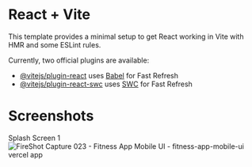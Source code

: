 # React + Vite

This template provides a minimal setup to get React working in Vite with HMR and some ESLint rules.

Currently, two official plugins are available:

- [@vitejs/plugin-react](https://github.com/vitejs/vite-plugin-react/blob/main/packages/plugin-react/README.md) uses [Babel](https://babeljs.io/) for Fast Refresh
- [@vitejs/plugin-react-swc](https://github.com/vitejs/vite-plugin-react-swc) uses [SWC](https://swc.rs/) for Fast Refresh

# Screenshots
Splash Screen 1
![FireShot Capture 023 - Fitness App Mobile UI - fitness-app-mobile-ui vercel app](https://github.com/anwinj/anwinj/assets/42896100/62246850-d4a5-423e-9f35-652b1e187cbd)
